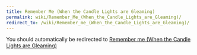 ```yaml
---
title: Remember Me (When the Candle Lights are Gleaming)
permalink: wiki/Remember_Me_(When_the_Candle_Lights_are_Gleaming)/
redirect_to: /wiki/Remember_me_(When_the_Candle_Lights_are_Gleaming)/
---
```


You should automatically be redirected to [Remember me (When the Candle Lights are Gleaming)](/wiki/Remember_me_(When_the_Candle_Lights_are_Gleaming)/)
